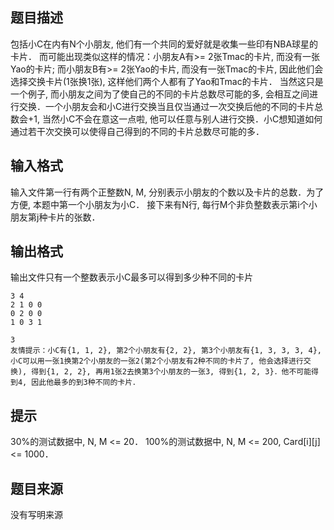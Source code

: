 


## 题目描述
包括小C在内有N个小朋友, 他们有一个共同的爱好就是收集一些印有NBA球星的卡片． 而可能出现类似这样的情况：小朋友A有>= 2张Tmac的卡片, 而没有一张Yao的卡片; 而小朋友B有>= 2张Yao的卡片, 而没有一张Tmac的卡片, 因此他们会选择交换卡片(1张换1张), 这样他们两个人都有了Yao和Tmac的卡片． 当然这只是一个例子, 而小朋友之间为了使自己的不同的卡片总数尽可能的多, 会相互之间进行交换．一个小朋友会和小C进行交换当且仅当通过一次交换后他的不同的卡片总数会+1, 当然小C不会在意这一点啦, 他可以任意与别人进行交换．小C想知道如何通过若干次交换可以使得自己得到的不同的卡片总数尽可能的多．
## 输入格式
输入文件第一行有两个正整数N, M, 分别表示小朋友的个数以及卡片的总数．为了方便, 本题中第一个小朋友为小C．
接下来有N行, 每行M个非负整数表示第i个小朋友第j种卡片的张数．
## 输出格式
输出文件只有一个整数表示小C最多可以得到多少种不同的卡片

```input1
3 4
2 1 0 0
0 2 0 0
1 0 3 1

```

```output1
3
友情提示：小C有{1, 1, 2}, 第2个小朋友有{2, 2}, 第3个小朋友有{1, 3, 3, 3, 4}, 小C可以用一张1换第2个小朋友的一张2(第2个小朋友有2种不同的卡片了, 他会选择进行交换), 得到{1, 2, 2}, 再用1张2去换第3个小朋友的一张3, 得到{1, 2, 3}．他不可能得到4, 因此他最多的到3种不同的卡片．
```

## 提示
30%的测试数据中, N, M <= 20．
100%的测试数据中, N, M <= 200, Card[i][j] <= 1000．
## 题目来源
没有写明来源


